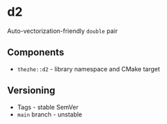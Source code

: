 # d2

Auto-vectorization-friendly `double` pair

## Components

- `thezhe::d2` - library namespace and CMake target

## Versioning

- Tags - stable SemVer
- `main` branch - unstable

